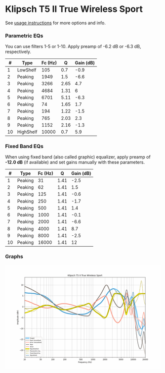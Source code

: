 # Klipsch T5 II True Wireless Sport
See [usage instructions](https://github.com/jaakkopasanen/AutoEq#usage) for more options and info.

### Parametric EQs
You can use filters 1-5 or 1-10. Apply preamp of -6.2 dB or -6.3 dB, respectively.

|   # | Type      |   Fc (Hz) |    Q |   Gain (dB) |
|-----|-----------|-----------|------|-------------|
|   1 | LowShelf  |       105 | 0.7  |        -0.9 |
|   2 | Peaking   |      1949 | 1.5  |        -6.6 |
|   3 | Peaking   |      3266 | 2.65 |         4.7 |
|   4 | Peaking   |      4684 | 1.31 |         6   |
|   5 | Peaking   |      6701 | 5.11 |        -6.3 |
|   6 | Peaking   |        74 | 1.65 |         1.7 |
|   7 | Peaking   |       194 | 1.22 |        -1.5 |
|   8 | Peaking   |       765 | 2.03 |         2.3 |
|   9 | Peaking   |      1152 | 2.16 |        -1.3 |
|  10 | HighShelf |     10000 | 0.7  |         5.9 |

### Fixed Band EQs
When using fixed band (also called graphic) equalizer, apply preamp of **-12.0 dB** (if available) and set gains manually with these parameters.

|   # | Type    |   Fc (Hz) |    Q |   Gain (dB) |
|-----|---------|-----------|------|-------------|
|   1 | Peaking |        31 | 1.41 |        -2.5 |
|   2 | Peaking |        62 | 1.41 |         1.5 |
|   3 | Peaking |       125 | 1.41 |        -0.6 |
|   4 | Peaking |       250 | 1.41 |        -1.7 |
|   5 | Peaking |       500 | 1.41 |         1.4 |
|   6 | Peaking |      1000 | 1.41 |        -0.1 |
|   7 | Peaking |      2000 | 1.41 |        -6.6 |
|   8 | Peaking |      4000 | 1.41 |         8.7 |
|   9 | Peaking |      8000 | 1.41 |        -2.5 |
|  10 | Peaking |     16000 | 1.41 |        12   |

### Graphs
![](./Klipsch%20T5%20II%20True%20Wireless%20Sport.png)
